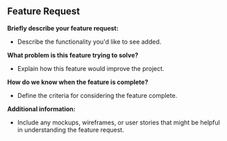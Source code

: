 ## Feature Request

**Briefly describe your feature request:**

* Describe the functionality you'd like to see added.

**What problem is this feature trying to solve?**

* Explain how this feature would improve the project.

**How do we know when the feature is complete?**

* Define the criteria for considering the feature complete.

**Additional information:**

* Include any mockups, wireframes, or user stories that might be helpful in understanding the feature request.
